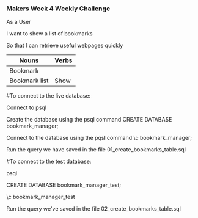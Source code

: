 ### Makers Week 4 Weekly Challenge

As a User

I want to show a list of bookmarks

So that I can retrieve useful webpages quickly

Nouns | Verbs
--- | ---
Bookmark |
Bookmark list | Show

#To connect to the live database:

Connect to psql

Create the database using the psql command CREATE DATABASE bookmark_manager;

Connect to the database using the pqsl command \c bookmark_manager;

Run the query we have saved in the file 01_create_bookmarks_table.sql

#To connect to the test database:

psql

CREATE DATABASE bookmark_manager_test;

\c bookmark_manager_test

Run the query we've saved in the file 02_create_bookmarks_table.sql
